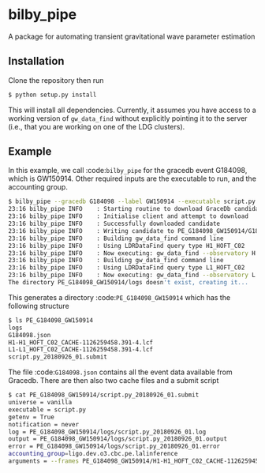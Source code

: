 # bilby_pipe

A package for automating transient gravitational wave parameter estimation

## Installation

Clone the repository then run

```bash
$ python setup.py install
```

This will install all dependencies. Currently, it assumes you have access to a
working version of `gw_data_find` without explicitly pointing it to the server
(i.e., that you are working on one of the LDG clusters).

## Example

In this example, we call :code:`bilby_pipe` for the gracedb event G184098,
which is GW150914. Other required inputs are the executable to run, and the
accounting group.

```bash
$ bilby_pipe --gracedb G184098 --label GW150914 --executable script.py --accounting ligo.dev.o3.cbc.pe.lalinference
23:16 bilby_pipe INFO    : Starting routine to download GraceDb candidate G184098
23:16 bilby_pipe INFO    : Initialise client and attempt to download
23:16 bilby_pipe INFO    : Successfully downloaded candidate
23:16 bilby_pipe INFO    : Writing candidate to PE_G184098_GW150914/G184098.json
23:16 bilby_pipe INFO    : Building gw_data_find command line
23:16 bilby_pipe INFO    : Using LDRDataFind query type H1_HOFT_C02
23:16 bilby_pipe INFO    : Now executing: gw_data_find --observatory H --gps-start-time 1126259458.391 --gps-end-time 1126259462.391 --type H1_HOFT_C02 --output PE_G184098_GW150914/H1-H1_HOFT_C02_CACHE-1126259458.391-4.lcf --url-type file --lal-cache
23:16 bilby_pipe INFO    : Building gw_data_find command line
23:16 bilby_pipe INFO    : Using LDRDataFind query type L1_HOFT_C02
23:16 bilby_pipe INFO    : Now executing: gw_data_find --observatory L --gps-start-time 1126259458.391 --gps-end-time 1126259462.391 --type L1_HOFT_C02 --output PE_G184098_GW150914/L1-L1_HOFT_C02_CACHE-1126259458.391-4.lcf --url-type file --lal-cache
The directory PE_G184098_GW150914/logs doesn't exist, creating it...
```

This generates a directory :code:`PE_G184098_GW150914` which has the following structure

```bash
$ ls PE_G184098_GW150914
logs
G184098.json
H1-H1_HOFT_C02_CACHE-1126259458.391-4.lcf
L1-L1_HOFT_C02_CACHE-1126259458.391-4.lcf
script.py_20180926_01.submit
```

The file :code:`G184098.json` contains all the event data available from Gracedb.
There are then also two cache files and a submit script

```bash
$ cat PE_G184098_GW150914/script.py_20180926_01.submit
universe = vanilla
executable = script.py
getenv = True
notification = never
log = PE_G184098_GW150914/logs/script.py_20180926_01.log
output = PE_G184098_GW150914/logs/script.py_20180926_01.output
error = PE_G184098_GW150914/logs/script.py_20180926_01.error
accounting_group=ligo.dev.o3.cbc.pe.lalinference
arguments = --frames PE_G184098_GW150914/H1-H1_HOFT_C02_CACHE-1126259458.391-4.lcf PE_G184098_GW150914/L1-L1_HOFT_C02_CACHE-1126259458.391-4.lcf
```
